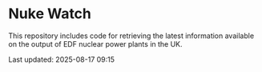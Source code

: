 # Nuke Watch

This repository includes code for retrieving the latest information available on the output of EDF nuclear power plants in the UK.

Last updated: 2025-08-17 09:15